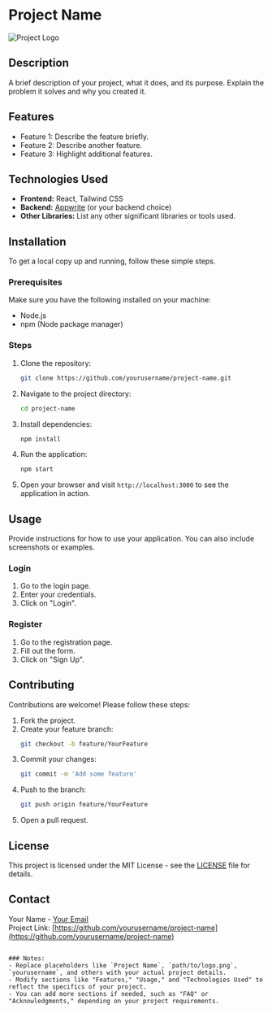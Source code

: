 # Project Name

![Project Logo](path/to/logo.png) <!-- Optional logo -->

## Description

A brief description of your project, what it does, and its purpose. Explain the problem it solves and why you created it.

## Features

- Feature 1: Describe the feature briefly.
- Feature 2: Describe another feature.
- Feature 3: Highlight additional features.

## Technologies Used

- **Frontend:** React, Tailwind CSS
- **Backend:** [Appwrite](https://appwrite.io/) (or your backend choice)
- **Other Libraries:** List any other significant libraries or tools used.

## Installation

To get a local copy up and running, follow these simple steps.

### Prerequisites

Make sure you have the following installed on your machine:

- Node.js
- npm (Node package manager)

### Steps

1. Clone the repository:
   ```bash
   git clone https://github.com/yourusername/project-name.git
   ```

2. Navigate to the project directory:
   ```bash
   cd project-name
   ```

3. Install dependencies:
   ```bash
   npm install
   ```

4. Run the application:
   ```bash
   npm start
   ```

5. Open your browser and visit `http://localhost:3000` to see the application in action.

## Usage

Provide instructions for how to use your application. You can also include screenshots or examples.

### Login

1. Go to the login page.
2. Enter your credentials.
3. Click on "Login".

### Register

1. Go to the registration page.
2. Fill out the form.
3. Click on "Sign Up".

## Contributing

Contributions are welcome! Please follow these steps:

1. Fork the project.
2. Create your feature branch:
   ```bash
   git checkout -b feature/YourFeature
   ```
3. Commit your changes:
   ```bash
   git commit -m 'Add some feature'
   ```
4. Push to the branch:
   ```bash
   git push origin feature/YourFeature
   ```
5. Open a pull request.

## License

This project is licensed under the MIT License - see the [LICENSE](LICENSE) file for details.

## Contact

Your Name - [Your Email](mailto:your-email@example.com)  
Project Link: [https://github.com/yourusername/project-name](https://github.com/yourusername/project-name)

```

### Notes:
- Replace placeholders like `Project Name`, `path/to/logo.png`, `yourusername`, and others with your actual project details.
- Modify sections like "Features," "Usage," and "Technologies Used" to reflect the specifics of your project.
- You can add more sections if needed, such as "FAQ" or "Acknowledgments," depending on your project requirements.